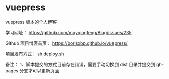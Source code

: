 # vuepress
vuepress 版本的个人博客

学习网址：
https://github.com/mqyqingfeng/Blog/issues/235

Github 项目博客首页：
https://borisxbp.github.io/vuepress/

项目发布方式：
sh deploy.sh

备注：
1、脚本提交的方式目前存在错误，需要手动切换到 dist 目录并提交到 gh-pages 分支才可以更新页面